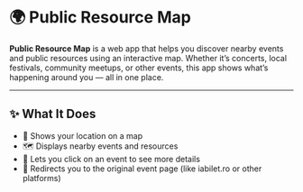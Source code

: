 # 🌍 Public Resource Map

**Public Resource Map** is a web app that helps you discover nearby events and public resources using an interactive map. Whether it’s concerts, local festivals, community meetups, or other events, this app shows what’s happening around you — all in one place.

---

## ✨ What It Does

- 📍 Shows your location on a map
- 🗺 Displays nearby events and resources
- 🔗 Lets you click on an event to see more details
- 🚀 Redirects you to the original event page (like iabilet.ro or other platforms)
